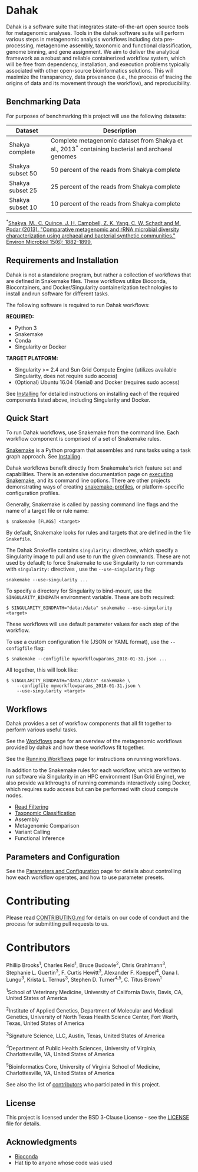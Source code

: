 # Dahak

Dahak is a software suite that integrates state-of-the-art open source tools
for metagenomic analyses. Tools in the dahak software suite will perform
various steps in metagenomic analysis workflows including data pre-processing,
metagenome assembly, taxonomic and functional classification, genome binning,
and gene assignment. We aim to deliver the analytical framework as a robust and
reliable containerized workflow system, which will be free from dependency,
installation, and execution problems typically associated with other
open-source bioinformatics solutions. This will maximize the transparency, data
provenance (i.e., the process of tracing the origins of data and its movement
through the workflow), and reproducibility.


## Benchmarking Data 

For purposes of benchmarking this project will use the following datasets: 

| Dataset |Description |
|---|---|
| Shakya complete | Complete metagenomic dataset from Shakya et al., 2013<sup>*</sup> containing bacterial and archaeal genomes|
| Shakya subset 50 | 50 percent of the reads from Shakya complete|
| Shakya subset 25 | 25 percent of the reads from Shakya complete|
| Shakya subset 10 | 10 percent of the reads from Shakya complete|

<sup>*</sup>[Shakya, M., C. Quince, J. H. Campbell, Z. K. Yang, C. W. Schadt and M. Podar (2013). "Comparative metagenomic and rRNA microbial diversity characterization using archaeal and bacterial synthetic communities." Environ Microbiol 15(6): 1882-1899.](https://www.ncbi.nlm.nih.gov/pmc/articles/PMC3665634/)


## Requirements and Installation

Dahak is not a standalone program, but rather a collection of workflows
that are defined in Snakemake files. These workflows utilize Bioconda,
Biocontainers, and Docker/Singularity containerization technologies to
install and run software for different tasks.

The following software is required to run Dahak workflows:

**REQUIRED:**

* Python 3
* Snakemake
* Conda
* Singularity or Docker

**TARGET PLATFORM:**

* Singularity >= 2.4 and Sun Grid Compute Engine (utilizes available Singularity, does not require sudo access)
* (Optional) Ubuntu 16.04 (Xenial) and Docker (requires sudo access)

See [Installing](installing.md) for detailed instructions
on installing each of the required components listed above,
including Singularity and Docker.


## Quick Start

To run Dahak workflows, use Snakemake from the command line.  Each workflow component is
comprised of a set of Snakemake rules. 

[Snakemake](https://snakemake.readthedocs.io/) is a Python program that assembles and
runs tasks using a task graph approach. See [Installing](installing.md). 

Dahak workflows benefit directly from Snakemake's rich feature set and capabilities.
There is an extensive documentation page on [executing Snakemake](https://snakemake.readthedocs.io/en/stable/executable.html),
and its command line options. There are other projects demonstrating ways of creating 
[snakemake-profiles](https://github.com/snakemake-profiles/doc), or platform-specific
configuration profiles.

Generally, Snakemake is called by passing command line flags and the name of a
target file or rule name:

```
$ snakemake [FLAGS] <target>
```

By default, Snakemake looks for rules and targets that are defined in the file
`Snakefile`.

The Dahak Snakefile contains `singularity:` directives, which specify a
Singularity image to pull and use to run the given commands. These are not
used by default; to force Snakemake to use Singularity to run commands with
`singularity:` directives , use the `--use-singularity` flag:

```
snakemake --use-singularity ...
```

To specify a directory for Singularity to bind-mount, use the
`SINGULARITY_BINDPATH` environment variable. These are both required:

```
$ SINGULARITY_BINDPATH="data:/data" snakemake --use-singularity <target>
```

These workflows will use default parameter values for each step of the
workflow.

To use a custom configuration file (JSON or YAML format), use the
`--configfile` flag:

```
$ snakemake --configfile myworkflowparams_2018-01-31.json ...
```

All together, this will look like:

```
$ SINGULARITY_BINDPATH="data:/data" snakemake \
    --configfile myworkflowparams_2018-01-31.json \
    --use-singularity <target>
``` 


## Workflows 

Dahak provides a set of workflow components that all fit together to perform 
various useful tasks.

See the [Workflows](workflows.md) page for an overview of the metagenomic workflows
provided by dahak and how these workflows fit together.

See the [Running Workflows](workflows_running.md) page for instructions on 
running workflows.

In addition to the Snakemake rules for each workflow, which are written to
run software via Singularity in an HPC environment (Sun Grid Engine),
we also provide walkthroughs of running commands interactively using
Docker, which requires sudo access but can be performed with cloud compute
nodes.

* [Read Filtering](workflow_readfilt.md)
* [Taxonomic Classification](workflow_taxclass.md)
* Assembly
* Metagenomic Comparison
* Variant Calling
* Functional Inference


## Parameters and Configuration

See the [Parameters and Configuration](config.md) page for details about
controlling how each workflow operates, and how to use parameter presets.


# Contributing

Please read
[CONTRIBUTING.md](https://github.com/dahak-metagenomics/dahak/blob/master/CONTRIBUTING.md)
for details on our code of conduct and the process for submitting pull requests to us.

# Contributors

Phillip Brooks<sup>1</sup>, Charles Reid<sup>1</sup>, Bruce Budowle<sup>2</sup>, Chris Grahlmann<sup>3</sup>, Stephanie L. Guertin<sup>3</sup>, F. Curtis Hewitt<sup>3</sup>, Alexander F. Koeppel<sup>4</sup>, Oana I. Lungu<sup>3</sup>, Krista L. Ternus<sup>3</sup>, Stephen D. Turner<sup>4,</sup><sup>5</sup>, C. Titus Brown<sup>1</sup>

<sup>1</sup>School of Veterinary Medicine, University of California Davis, Davis, CA, United States of America 

<sup>2</sup>Institute of Applied Genetics, Department of Molecular and Medical Genetics, University of North Texas Health Science Center, Fort Worth, Texas, United States of America

<sup>3</sup>Signature Science, LLC, Austin, Texas, United States of America

<sup>4</sup>Department of Public Health Sciences, University of Virginia, Charlottesville, VA, United States of America

<sup>5</sup>Bioinformatics Core, University of Virginia School of Medicine, Charlottesville, VA, United States of America

See also the list of [contributors](https://github.com/dahak-metagenomics/dahak/graphs/contributors) who participated in this project.


## License

This project is licensed under the BSD 3-Clause License - see the
[LICENSE](https://github.com/dahak-metagenomics/dahak/blob/master/LICENSE) file
for details.

## Acknowledgments

* [Bioconda](https://bioconda.github.io) 
* Hat tip to anyone whose code was used

